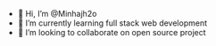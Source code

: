 - 👋 Hi, I’m @Minhajh2o
- 🌱 I’m currently learning full stack web development 
- 💞️ I’m looking to collaborate on open source project


<!---
Minhajh2o/Minhajh2o is a ✨ special ✨ repository because its `README.md` (this file) appears on your GitHub profile.
You can click the Preview link to take a look at your changes.
--->
